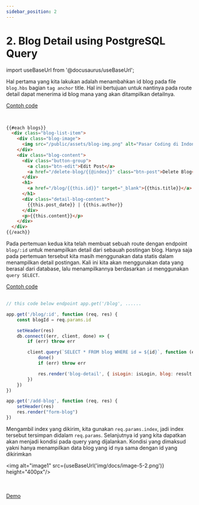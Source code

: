 ```yaml
---
sidebar_position: 2
---
```


# 2. Blog Detail using PostgreSQL Query

import useBaseUrl from '@docusaurus/useBaseUrl';

Hal pertama yang kita lakukan adalah menambahkan id blog pada file `blog.hbs` bagian `tag anchor` title. Hal ini bertujuan untuk nantinya pada route detail dapat menerima id blog mana yang akan ditampilkan detailnya.

<a class="btn-example-code" href="https://github.com/demo-dumbways/ebook-code-result-chapter-2/blob/day5-1.blog-detail/views/blog.hbs">
Contoh code
</a>

<br />
<br />

```html title=blog.hbs {12-14}

{{#each blogs}}
  <div class="blog-list-item">
    <div class="blog-image">
      <img src="/public/assets/blog-img.png" alt="Pasar Coding di Indonesia Dinilai Masih Menjanjikan" />
    </div>
    <div class="blog-content">
      <div class="button-group">
        <a class="btn-edit">Edit Post</a>
        <a href="/delete-blog/{{@index}}" class="btn-post">Delete Blog</a>
      </div>
      <h1>
        <a href="/blog/{{this.id}}" target="_blank">{{this.title}}</a>
      </h1>
      <div class="detail-blog-content">
        {{this.post_date}} | {{this.author}}
      </div>
      <p>{{this.content}}</p>
    </div>
  </div>
{{/each}}
```
Pada pertemuan kedua kita telah membuat sebuah route dengan endpoint `blog/:id` untuk menampilkan detail dari sebauah postingan blog. Hanya saja pada pertemuan tersebut kita masih menggunakan data statis dalam menampilkan detail postingan. Kali ini kita akan menggunakan data yang berasal dari database, lalu menampilkannya berdasarkan `id` menggunakan `query SELECT`.

<a class="btn-example-code" href="https://github.com/demo-dumbways/ebook-code-result-chapter-2/blob/day5-1.blog-detail/api/index.js">
Contoh code
</a>

<br />
<br />

```js title=index.js {3-17}
// this code below endpoint app.get('/blog', ......

app.get('/blog/:id', function (req, res) {
    const blogId = req.params.id

    setHeader(res)
    db.connect((err, client, done) => {
        if (err) throw err

        client.query(`SELECT * FROM blog WHERE id = ${id}`, function (err, result) {
            done()
            if (err) throw err

            res.render('blog-detail', { isLogin: isLogin, blog: result.rows[0] })
        })
    })
})

app.get('/add-blog', function (req, res) {
    setHeader(res)
    res.render("form-blog")
})
```

Mengambil index yang dikirim, kita gunakan `req.params.index`, jadi index tersebut tersimpan didalam `req.params`. Selanjutnya id yang kita dapatkan akan menjadi kondisi pada query yang dijalankan. Kondisi yang dimaksud yakni hanya menampilkan data blog yang id nya sama dengan id yang dikirimkan

<img alt="image1" src={useBaseUrl('img/docs/image-5-2.png')} height="400px"/>

<br />
<br />

<div>
<a class="btn-demo" href="https://personal-web-chapter-2.herokuapp.com/detail-blog/8">
Demo
</a>
</div>
